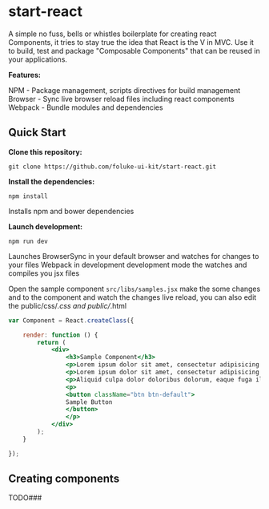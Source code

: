 # start-react


A simple no fuss, bells or whistles boilerplate for creating react Components, it tries to stay true the idea that React is the V in MVC. Use it to build, test and package "Composable Components" that can be reused in your applications.


__Features:__

NPM - Package management, scripts directives for build management  
Browser - Sync live browser reload files including react components
Webpack - Bundle modules and dependencies

## Quick Start

__Clone this repository:__

`git clone https://github.com/foluke-ui-kit/start-react.git`

__Install the dependencies:__

`npm install`

Installs npm and bower dependencies 

__Launch development:__

`npm run dev`

Launches 
BrowserSync in your default browser and watches for changes to your files
Webpack in development development mode the watches and compiles you jsx files

Open the sample component `src/libs/samples.jsx` make the some changes and to the component and watch the changes live reload, you can also edit the public/css/*.css and public/*.html


```jsx
var Component = React.createClass({

    render: function () {
        return (
            <div>
                <h3>Sample Component</h3>
                <p>Lorem ipsum dolor sit amet, consectetur adipisicing elit. Aspernatur est fugit, maxime molestias quia quibusdam quidem recusandae reiciendis saepe similique, sit tempore tenetur vel? Accusantium culpa est fuga quae vel.</p>
                <p>Lorem ipsum dolor sit amet, consectetur adipisicing elit. Eum, quod, velit? Consectetur corporis eos expedita fuga odio sunt vitae voluptates.</p>
                <p>Aliquid culpa dolor doloribus dolorum, eaque fuga illo inventore magni nemo non nulla obcaecati, quae similique sit tempore veritatis voluptas!</p>
                <p>
                <button className="btn btn-default">
                Sample Button
                </button>
                </p>
            </div>
        );
    }

});
```



## Creating components
 
 TODO###
 
 
